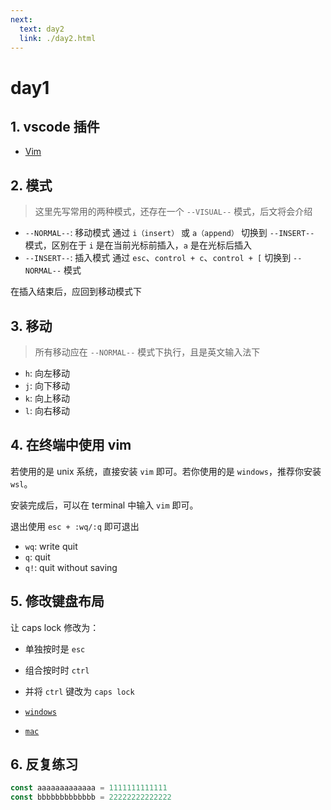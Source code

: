 ```yaml
---
next:
  text: day2
  link: ./day2.html
---
```


# day1

## 1. vscode 插件

- [Vim](https://marketplace.visualstudio.com/items?itemName=vscodevim.vimvscodevim.vim)

## 2. 模式

> 这里先写常用的两种模式，还存在一个 `--VISUAL--` 模式，后文将会介绍

- `--NORMAL--`: 移动模式 通过 `i（insert）` 或 `a（append）` 切换到 `--INSERT--` 模式，区别在于 `i` 是在当前光标前插入，`a` 是在光标后插入
- `--INSERT--`: 插入模式 通过 `esc`、`control + c`、`control + [` 切换到 `--NORMAL--` 模式

在插入结束后，应回到移动模式下

## 3. 移动

> 所有移动应在 `--NORMAL--` 模式下执行，且是英文输入法下

- `h`: 向左移动
- `j`: 向下移动
- `k`: 向上移动
- `l`: 向右移动

## 4. 在终端中使用 vim

若使用的是 unix 系统，直接安装 `vim` 即可。若你使用的是 `windows`，推荐你安装 `wsl`。

安装完成后，可以在 terminal 中输入 `vim` 即可。

退出使用 `esc + :wq/:q` 即可退出

- `wq`: write quit
- `q`: quit
- `q!`: quit without saving

## 5. 修改键盘布局

让 caps lock 修改为：

- 单独按时是 `esc`
- 组合按时时 `ctrl`
- 并将 `ctrl` 键改为 `caps lock`

- [`windows`](https://docs.microsoft.com/zh-cn/windows/powertoys/keyboard-manager)
- [`mac`](https://blog.csdn.net/xjc2998310890/article/details/116356978)

## 6. 反复练习

```js
const aaaaaaaaaaaaa = 1111111111111
const bbbbbbbbbbbbb = 22222222222222
```
